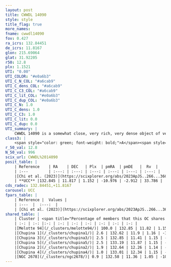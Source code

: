 ```yaml
---
layout: post
title: CWWDL 14090
style: style
title_flag: true
more_names: 
fname: cwwdl14090
fov: 0.427
ra_icrs: 132.84451
de_icrs: 11.8167
glon: 215.69064
glat: 31.92205
r50: 12.8
plx: 1.1521
UTI: "0.00"
UTI_COLOR: "#e0a6b3"
UTI_C_N_COL: "#a6cab9"
UTI_C_dens_COL: "#a6cab9"
UTI_C_C3_COL: "#a6cab9"
UTI_C_lit_COL: "#e0a6b3"
UTI_C_dup_COL: "#e0a6b3"
UTI_C_N: 1.0
UTI_C_dens: 1.0
UTI_C_C3: 1.0
UTI_C_lit: 0.0
UTI_C_dup: 0.0
UTI_summary: |
    CWWDL 14090 is a somewhat close, very rich, very dense object of very high C3 quality. It was recently reported in the literature.<br><br><span style="color: #99180f; font-weight: bold;">Warning: </span>This is very likely a duplicate object, which shares a large percentage of members with at least one previously reported entry.
class3: |
    <span style="color: green; font-weight: bold;">A</span><span style="color: green; font-weight: bold;">A</span>
r_50_val: 12.8
N_50_val: 996
scix_url: CWWDL%2014090
posit_table: |
    | Reference    | RA    | DEC   | Plx  | pmRA  | pmDE   |  Rv  |
    | :---         | :---: | :---: | :---: | :---: | :---: | :---: |
    |[Chi et al. (2023)](https://scixplorer.org/abs/2023ApJS..266...36C) | 132.849 | 11.827 | 1.15 | -10.96 | -2.912 | 33.866 |
    | **UCC** |132.845 | 11.817 | 1.152 | -10.976 | -2.912 | 33.786 | 
cds_radec: 132.84451,+11.8167
carousel: UCC
fpars_table: |
    | Reference |  Values |
    | :---  |  :---:  |
    | [Chi et al. (2023)](https://scixplorer.org/abs/2023ApJS..266...36C) | `logAge=7.28, Z=-0.88` |
shared_table: |
    | Cluster | <span title="Percentage of members that this OC shares with the ones listed">%</span>   | RA   | DEC   | Plx   | pmRA  | pmDE  | Rv | UTI |
    | :-: | :-: |:-: | :-: | :-: | :-: | :-: | :-: | :-: |
    |[Melotte 94](/_clusters/melotte94/)| 100.0 | 132.85 | 11.82 | 1.15 | -10.97 | -2.91 | 33.91 |1.0 |
    |[Chupina 1](/_clusters/chupina1/)| 2.6 | 132.62 | 11.9 | 1.16 | -10.99 | -2.99 | 34.59 |0.51 |
    |[Chupina 3](/_clusters/chupina3/)| 2.5 | 132.85 | 11.41 | 1.15 | -11.04 | -2.83 | 34.39 |0.58 |
    |[Chupina 5](/_clusters/chupina5/)| 2.5 | 133.19 | 11.87 | 1.15 | -10.96 | -2.87 | 34.33 |0.46 |
    |[Chupina 2](/_clusters/chupina2/)| 1.9 | 132.64 | 12.26 | 1.14 | -11.01 | -2.96 | 33.83 |0.5 |
    |[Chupina 4](/_clusters/chupina4/)| 1.0 | 133.01 | 12.34 | 1.15 | -10.93 | -2.95 | 33.99 |0.48 |
    |[NGC 2678](/_clusters/ngc2678/)| 0.9 | 132.58 | 11.36 | 1.05 | -10.92 | -2.82 | 35.48 |0.38 |
---
```

